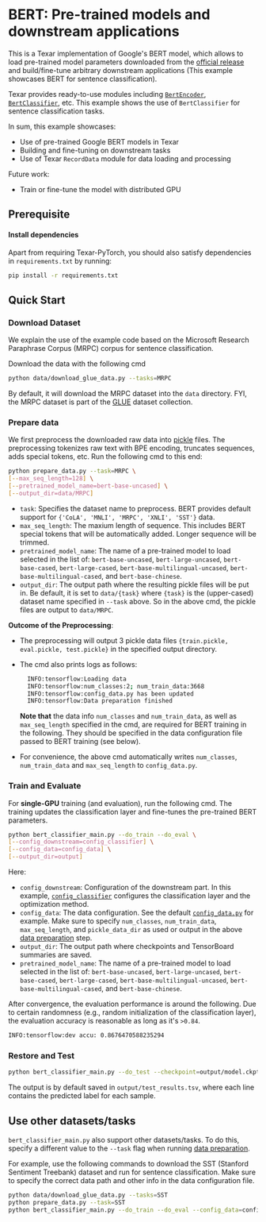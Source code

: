 # BERT: Pre-trained models and downstream applications

This is a Texar implementation of Google's BERT model, which allows to load pre-trained model parameters downloaded from the [official release](https://github.com/google-research/bert) and build/fine-tune arbitrary downstream applications (This example showcases BERT for sentence classification).

Texar provides ready-to-use modules including [`BertEncoder`](https://texar-pytorch.readthedocs.io/en/latest/code/modules.html#bertencoder), [`BertClassifier`](https://texar-pytorch.readthedocs.io/en/latest/code/modules.html#bertclassifier), etc. This example shows the use of `BertClassifier` for sentence classification tasks.

In sum, this example showcases:

* Use of pre-trained Google BERT models in Texar
* Building and fine-tuning on downstream tasks
* Use of Texar `RecordData` module for data loading and processing

Future work:

* Train or fine-tune the model with distributed GPU

## Prerequisite

#### Install dependencies

Apart from requiring Texar-PyTorch, you should also satisfy dependencies in `requirements.txt` by running:

```bash
pip install -r requirements.txt
```

## Quick Start

### Download Dataset

We explain the use of the example code based on the Microsoft Research Paraphrase Corpus (MRPC) corpus for sentence classification.

Download the data with the following cmd

```bash
python data/download_glue_data.py --tasks=MRPC
```
By default, it will download the MRPC dataset into the `data` directory. FYI, the MRPC dataset is part of the [GLUE](https://gluebenchmark.com/tasks) dataset collection.

### Prepare data

We first preprocess the downloaded raw data into [pickle](https://docs.python.org/3/library/pickle.html) files. The preprocessing tokenizes raw text with BPE encoding, truncates sequences, adds special tokens, etc. Run the following cmd to this end: 

```bash
python prepare_data.py --task=MRPC \
[--max_seq_length=128] \
[--pretrained_model_name=bert-base-uncased] \
[--output_dir=data/MRPC] 
```

- `task`: Specifies the dataset name to preprocess. BERT provides default support for `{'CoLA', 'MNLI', 'MRPC', 'XNLI', 'SST'}` data.
- `max_seq_length`: The maxium length of sequence. This includes BERT special tokens that will be automatically added. Longer sequence will be trimmed. 
- `pretrained_model_name`: The name of a pre-trained model to load selected in the list of: `bert-base-uncased`, `bert-large-uncased`, `bert-base-cased`, `bert-large-cased`, `bert-base-multilingual-uncased`, `bert-base-multilingual-cased`, and `bert-base-chinese`.
- `output_dir`: The output path where the resulting pickle files will be put in. Be default, it is set to `data/{task}` where `{task}` is the (upper-cased) dataset name specified in `--task` above. So in the above cmd, the pickle files are output to `data/MRPC`.

**Outcome of the Preprocessing**:

- The preprocessing will output 3 pickle data files `{train.pickle, eval.pickle, test.pickle}` in the specified output directory.

- The cmd also prints logs as follows:

  ```bash
    INFO:tensorflow:Loading data
    INFO:tensorflow:num_classes:2; num_train_data:3668
    INFO:tensorflow:config_data.py has been updated
    INFO:tensorflow:Data preparation finished
  ```
  **Note that** the data info `num_classes` and `num_train_data`, as well as `max_seq_length` specified in the cmd, are required for BERT training in the following. They should be specified in the data configuration file passed to BERT training (see below). 
  
- For convenience, the above cmd automatically writes `num_classes`, `num_train_data` and `max_seq_length` to `config_data.py`.

### Train and Evaluate

For **single-GPU** training (and evaluation), run the following cmd. The training updates the classification layer and fine-tunes the pre-trained BERT parameters.

```bash
python bert_classifier_main.py --do_train --do_eval \
[--config_downstream=config_classifier] \
[--config_data=config_data] \
[--output_dir=output]
```
Here:

- `config_downstream`: Configuration of the downstream part. In this example, [`config_classifier`](./config_classifier.py) configures the classification layer and the optimization method.
- `config_data`: The data configuration. See the default [`config_data.py`](./config_data.py) for example. Make sure to specify `num_classes`, `num_train_data`, `max_seq_length`, and `pickle_data_dir` as used or output in the above [data preparation](#prepare-data) step.
- `output_dir`: The output path where checkpoints and TensorBoard summaries are saved.
- `pretrained_model_name`: The name of a pre-trained model to load selected in the list of: `bert-base-uncased`, `bert-large-uncased`, `bert-base-cased`, `bert-large-cased`, `bert-base-multilingual-uncased`, `bert-base-multilingual-cased`, and `bert-base-chinese`. 

After convergence, the evaluation performance is around the following. Due to certain randomness (e.g., random initialization of the classification layer), the evaluation accuracy is reasonable as long as it's `>0.84`.

```bash
INFO:tensorflow:dev accu: 0.8676470588235294
```

### Restore and Test

```bash
python bert_classifier_main.py --do_test --checkpoint=output/model.ckpt
```

The output is by default saved in `output/test_results.tsv`, where each line contains the predicted label for each sample.


## Use other datasets/tasks

`bert_classifier_main.py` also support other datasets/tasks. To do this, specify a different value to the `--task` flag when running [data preparation](#prepare-data).

For example, use the following commands to download the SST (Stanford Sentiment Treebank) dataset and run for sentence classification. Make sure to specify the correct data path and other info in the data configuration file.

```bash
python data/download_glue_data.py --tasks=SST
python prepare_data.py --task=SST
python bert_classifier_main.py --do_train --do_eval --config_data=config_data
```
